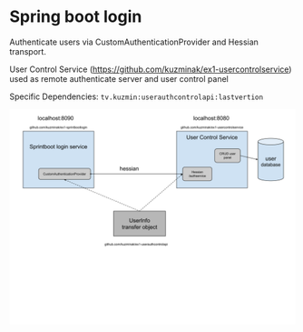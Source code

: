 # Spring boot login 

Authenticate users via CustomAuthenticationProvider and Hessian transport.

User Control Service (https://github.com/kuzminak/ex1-usercontrolservice) used as remote authenticate server 
and user control panel

Specific Dependencies: `tv.kuzmin:userauthcontrolapi:lastvertion`

![Services scheme](docs/scheme.svg)

